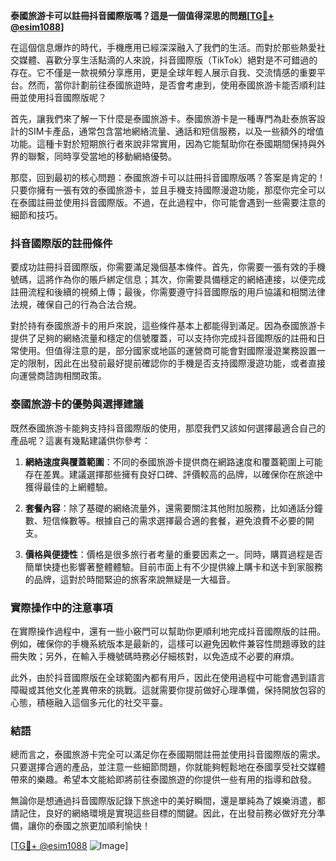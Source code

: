 **泰國旅游卡可以註冊抖音國際版嗎？這是一個值得深思的問題[[TG💪+ @esim1088](https://t.me/s/esim1088)]**

在這個信息爆炸的時代，手機應用已經深深融入了我們的生活。而對於那些熱愛社交媒體、喜歡分享生活點滴的人來說，抖音國際版（TikTok）絕對是不可錯過的存在。它不僅是一款視頻分享應用，更是全球年輕人展示自我、交流情感的重要平台。然而，當你計劃前往泰國旅遊時，是否會考慮到，使用泰國旅游卡能否順利註冊並使用抖音國際版呢？

首先，讓我們來了解一下什麼是泰國旅游卡。泰國旅游卡是一種專門為赴泰旅客設計的SIM卡產品，通常包含當地網絡流量、通話和短信服務，以及一些額外的增值功能。這種卡對於短期旅行者來說非常實用，因為它能幫助你在泰國期間保持與外界的聯繫，同時享受當地的移動網絡優勢。

那麼，回到最初的核心問題：泰國旅游卡可以註冊抖音國際版嗎？答案是肯定的！只要你擁有一張有效的泰國旅游卡，並且手機支持國際漫遊功能，那麼你完全可以在泰國註冊並使用抖音國際版。不過，在此過程中，你可能會遇到一些需要注意的細節和技巧。

### 抖音國際版的註冊條件

要成功註冊抖音國際版，你需要滿足幾個基本條件。首先，你需要一張有效的手機號碼，這將作為你的賬戶綁定信息；其次，你需要具備穩定的網絡連接，以便完成註冊流程和後續的視頻上傳；最後，你需要遵守抖音國際版的用戶協議和相關法律法規，確保自己的行為合法合規。

對於持有泰國旅游卡的用戶來說，這些條件基本上都能得到滿足。因為泰國旅游卡提供了足夠的網絡流量和穩定的信號覆蓋，可以支持你完成抖音國際版的註冊和日常使用。但值得注意的是，部分國家或地區的運營商可能會對國際漫遊業務設置一定的限制，因此在出發前最好提前確認你的手機是否支持國際漫遊功能，或者直接向運營商諮詢相關政策。

### 泰國旅游卡的優勢與選擇建議

既然泰國旅游卡能夠支持抖音國際版的使用，那麼我們又該如何選擇最適合自己的產品呢？這裏有幾點建議供你參考：

1. **網絡速度與覆蓋範圍**：不同的泰國旅游卡提供商在網路速度和覆蓋範圍上可能存在差異。建議選擇那些擁有良好口碑、評價較高的品牌，以確保你在旅途中獲得最佳的上網體驗。
   
2. **套餐內容**：除了基礎的網絡流量外，還需要關注其他附加服務，比如通話分鐘數、短信條數等。根據自己的需求選擇最合適的套餐，避免浪費不必要的開支。

3. **價格與便捷性**：價格是很多旅行者考量的重要因素之一。同時，購買過程是否簡單快捷也影響著整體體驗。目前市面上有不少提供線上購卡和送卡到家服務的品牌，這對於時間緊迫的旅客來說無疑是一大福音。

### 實際操作中的注意事項

在實際操作過程中，還有一些小竅門可以幫助你更順利地完成抖音國際版的註冊。例如，確保你的手機系統版本是最新的，這樣可以避免因軟件兼容性問題導致的註冊失敗；另外，在輸入手機號碼時務必仔細核對，以免造成不必要的麻煩。

此外，由於抖音國際版在全球範圍內都有用戶，因此在使用過程中可能會遇到語言障礙或其他文化差異帶來的挑戰。這就需要你提前做好心理準備，保持開放包容的心態，積極融入這個多元化的社交平臺。

### 結語

總而言之，泰國旅游卡完全可以滿足你在泰國期間註冊並使用抖音國際版的需求。只要選擇合適的產品，並注意一些細節問題，你就能夠輕鬆地在泰國享受社交媒體帶來的樂趣。希望本文能給即將前往泰國旅遊的你提供一些有用的指導和啟發。

無論你是想通過抖音國際版記錄下旅途中的美好瞬間，還是單純為了娛樂消遣，都請記住，良好的網絡環境是實現這些目標的關鍵。因此，在出發前務必做好充分準備，讓你的泰國之旅更加順利愉快！

[[TG💪+ @esim1088](https://t.me/s/esim1088) ![Image](https://i.postimg.cc/4NQfJmqS/Snipaste-2025-05-13-00-14-12.png)]